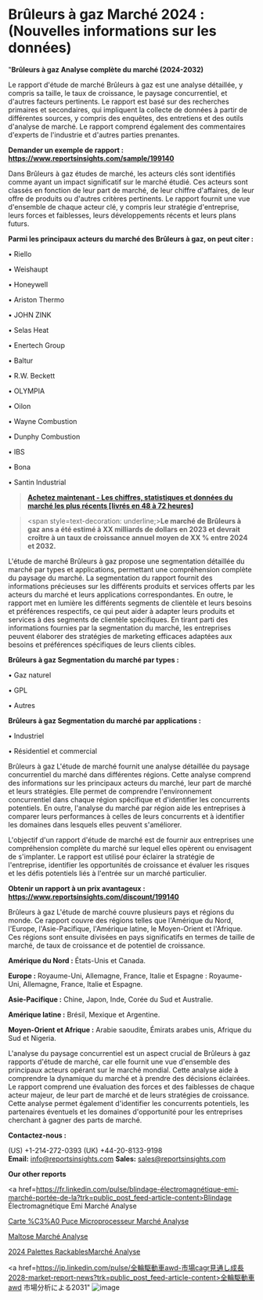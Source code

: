 # Brûleurs à gaz Marché 2024 : (Nouvelles informations sur les données)

"<strong>Brûleurs à gaz Analyse complète du marché (2024-2032)</strong>

Le rapport d'étude de marché Brûleurs à gaz est une analyse détaillée, y compris sa taille, le taux de croissance, le paysage concurrentiel, et d'autres facteurs pertinents. Le rapport est basé sur des recherches primaires et secondaires, qui impliquent la collecte de données à partir de différentes sources, y compris des enquêtes, des entretiens et des outils d'analyse de marché. Le rapport comprend également des commentaires d'experts de l'industrie et d'autres parties prenantes.

<strong>Demander un exemple de rapport : </strong><strong><a href=https://www.reportsinsights.com/sample/199140>https://www.reportsinsights.com/sample/199140</a></strong>

Dans Brûleurs à gaz études de marché, les acteurs clés sont identifiés comme ayant un impact significatif sur le marché étudié. Ces acteurs sont classés en fonction de leur part de marché, de leur chiffre d'affaires, de leur offre de produits ou d'autres critères pertinents. Le rapport fournit une vue d'ensemble de chaque acteur clé, y compris leur stratégie d'entreprise, leurs forces et faiblesses, leurs développements récents et leurs plans futurs.

<strong>Parmi les principaux acteurs du marché des Brûleurs à gaz, on peut citer :</strong>

• Riello

• Weishaupt

• Honeywell

• Ariston Thermo

• JOHN ZINK

• Selas Heat

• Enertech Group

• Baltur

• R.W. Beckett

• OLYMPIA

• Oilon

• Wayne Combustion

• Dunphy Combustion

• IBS

• Bona

• Santin Industrial

<blockquote><a href=https://reportsinsights.com/buynow/199140><span style=text-decoration: underline;><strong>Achetez maintenant - Les chiffres, statistiques et données du marché les plus récents [livrés en 48 à 72 heures]</strong></span></a></blockquote>
<blockquote>
<div class=group w-full text-gray-800 dark:text-gray-100 border-b border-black/10 dark:border-gray-900/50 bg-gray-50 dark:bg-[#444654]>
<div class=flex p-4 gap-4 text-base md:gap-6 md:max-w-2xl lg:max-w-xl xl:max-w-3xl md:py-6 lg:px-0 m-auto>
<div class=relative flex flex-col w-[calc(100%-50px)] gap-1 md:gap-3 lg:w-[calc(100%-115px)]>
<div class=flex flex-grow flex-col gap-3>
<div class=min-h-[20px] flex flex-col items-start gap-4 whitespace-pre-wrap break-words>
<div class=result-streaming markdown prose w-full break-words dark:prose-invert light>

<span style=text-decoration: underline;><strong>Le marché de Brûleurs à gaz ans a été estimé à XX milliards de dollars en 2023 et devrait croître à un taux de croissance annuel moyen de XX % entre 2024 et 2032.</strong></span>

</div>
</div>
</div>
</div>
</div>
</div></blockquote>
L'étude de marché Brûleurs à gaz propose une segmentation détaillée du marché par types et applications, permettant une compréhension complète du paysage du marché. La segmentation du rapport fournit des informations précieuses sur les différents produits et services offerts par les acteurs du marché et leurs applications correspondantes. En outre, le rapport met en lumière les différents segments de clientèle et leurs besoins et préférences respectifs, ce qui peut aider à adapter leurs produits et services à des segments de clientèle spécifiques. En tirant parti des informations fournies par la segmentation du marché, les entreprises peuvent élaborer des stratégies de marketing efficaces adaptées aux besoins et préférences spécifiques de leurs clients cibles.

<strong>Brûleurs à gaz Segmentation du marché par types :</strong>

• Gaz naturel

• GPL

• Autres

<strong>Brûleurs à gaz Segmentation du marché par applications :</strong>

• Industriel

• Résidentiel et commercial

Brûleurs à gaz L'étude de marché fournit une analyse détaillée du paysage concurrentiel du marché dans différentes régions. Cette analyse comprend des informations sur les principaux acteurs du marché, leur part de marché et leurs stratégies. Elle permet de comprendre l'environnement concurrentiel dans chaque région spécifique et d'identifier les concurrents potentiels. En outre, l'analyse du marché par région aide les entreprises à comparer leurs performances à celles de leurs concurrents et à identifier les domaines dans lesquels elles peuvent s'améliorer.

L'objectif d'un rapport d'étude de marché est de fournir aux entreprises une compréhension complète du marché sur lequel elles opèrent ou envisagent de s'implanter. Le rapport est utilisé pour éclairer la stratégie de l'entreprise, identifier les opportunités de croissance et évaluer les risques et les défis potentiels liés à l'entrée sur un marché particulier.

<strong>Obtenir un rapport à un prix avantageux : <a href=https://www.reportsinsights.com/discount/199140>https://www.reportsinsights.com/discount/199140</a></strong>

Brûleurs à gaz L'étude de marché couvre plusieurs pays et régions du monde. Ce rapport couvre des régions telles que l'Amérique du Nord, l'Europe, l'Asie-Pacifique, l'Amérique latine, le Moyen-Orient et l'Afrique. Ces régions sont ensuite divisées en pays significatifs en termes de taille de marché, de taux de croissance et de potentiel de croissance.

<strong>Amérique du Nord :</strong> États-Unis et Canada.

<strong>Europe :</strong> Royaume-Uni, Allemagne, France, Italie et Espagne : Royaume-Uni, Allemagne, France, Italie et Espagne.

<strong>Asie-Pacifique :</strong> Chine, Japon, Inde, Corée du Sud et Australie.

<strong>Amérique latine :</strong> Brésil, Mexique et Argentine.

<strong>Moyen-Orient et Afrique :</strong> Arabie saoudite, Émirats arabes unis, Afrique du Sud et Nigeria.

L'analyse du paysage concurrentiel est un aspect crucial de Brûleurs à gaz rapports d'étude de marché, car elle fournit une vue d'ensemble des principaux acteurs opérant sur le marché mondial. Cette analyse aide à comprendre la dynamique du marché et à prendre des décisions éclairées. Le rapport comprend une évaluation des forces et des faiblesses de chaque acteur majeur, de leur part de marché et de leurs stratégies de croissance. Cette analyse permet également d'identifier les concurrents potentiels, les partenaires éventuels et les domaines d'opportunité pour les entreprises cherchant à gagner des parts de marché.

<strong>Contactez-nous :</strong>

(US) +1-214-272-0393
(UK) +44-20-8133-9198
<strong>Email:</strong> <a>info@reportsinsights.com</a>
<strong>Sales:</strong> <a>sales@reportsinsights.com</a>

<strong>Our other reports</strong>

<a href=https://fr.linkedin.com/pulse/blindage-électromagnétique-emi-marché-portée-de-la?trk=public_post_feed-article-content>Blindage Électromagnétique Emi Marché Analyse</a>

<a href=https://www.linkedin.com/pulse/carte-%C3%A0-puce-microprocesseur-march%C3%A9domaines-y0h0f/>Carte %C3%A0 Puce Microprocesseur Marché Analyse</a>

<a href=https://www.linkedin.com/pulse/maltose-march%C3%A9-rapport-de-analyse-commerciale-ebhbf/>Maltose Marché Analyse</a>

<a href=https://www.linkedin.com/pulse/2024-palettes-rackablesmarch%C3%A9-aper%C3%A7us-de-lindustrie-h5lsc/>2024 Palettes RackablesMarché Analyse</a>

<a href=https://jp.linkedin.com/pulse/全輪駆動車awd-市場cagr見通し成長2028-market-report-news?trk=public_post_feed-article-content>全輪駆動車awd 市場分析による2031</a>"
![image](https://github.com/daminid12/RImarketTech/assets/158430485/cb6d1f14-991f-4dbf-b81a-3a95e81adae7)
